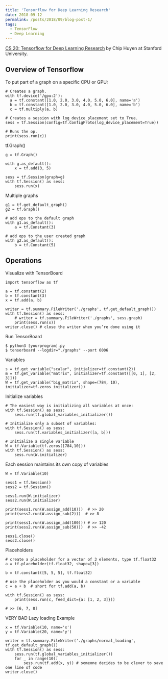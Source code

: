 ```yaml
---
title: 'Tensorflow for Deep Learning Research'
date: 2018-09-12
permalink: /posts/2018/09/blog-post-1/
tags:
  - TensorFlow
  - Deep Learning
---
```


[CS 20: Tensorflow for Deep Learning Research](http://web.stanford.edu/class/cs20si/index.html) by Chip Huyen at Stanford University.

## Overview of Tensorflow

To put part of a graph on a specific CPU or GPU:

    # Creates a graph.
    with tf.device('/gpu:2'):
      a = tf.constant([1.0, 2.0, 3.0, 4.0, 5.0, 6.0], name='a')
      b = tf.constant([1.0, 2.0, 3.0, 4.0, 5.0, 6.0], name='b')
      c = tf.multiply(a, b)

    # Creates a session with log_device_placement set to True.
    sess = tf.Session(config=tf.ConfigProto(log_device_placement=True))

    # Runs the op.
    print(sess.run(c))


tf.Graph()

    g = tf.Graph()

    with g.as_default():
	    x = tf.add(3, 5)
	
    sess = tf.Session(graph=g)
    with tf.Session() as sess:
	    sess.run(x)

Multiple graphs

    g1 = tf.get_default_graph()
    g2 = tf.Graph()

    # add ops to the default graph
    with g1.as_default():
	    a = tf.Constant(3)

    # add ops to the user created graph
    with g2.as_default():
	    b = tf.Constant(5)

## Operations

Visualize with TensorBoard

    import tensorflow as tf

    a = tf.constant(2)
    b = tf.constant(3)
    x = tf.add(a, b)

    writer = tf.summary.FileWriter('./graphs', tf.get_default_graph())
    with tf.Session() as sess:
	    # writer = tf.summary.FileWriter('./graphs', sess.graph) 
	    print(sess.run(x))
    writer.close() # close the writer when you’re done using it
    
Run TensorBoard

    $ python3 [yourprogram].py
    $ tensorboard --logdir="./graphs" --port 6006
    
Variables

    s = tf.get_variable("scalar", initializer=tf.constant(2)) 
    m = tf.get_variable("matrix", initializer=tf.constant([[0, 1], [2, 3]]))
    W = tf.get_variable("big_matrix", shape=(784, 10), initializer=tf.zeros_initializer())
    
Initialize variables

    # The easiest way is initializing all variables at once:
    with tf.Session() as sess:
	    sess.run(tf.global_variables_initializer())

    # Initialize only a subset of variables:
    with tf.Session() as sess:
	    sess.run(tf.variables_initializer([a, b]))

    # Initialize a single variable
    W = tf.Variable(tf.zeros([784,10]))
    with tf.Session() as sess:
	    sess.run(W.initializer)
	    
Each session maintains its own copy of variables

    W = tf.Variable(10)

    sess1 = tf.Session()
    sess2 = tf.Session()

    sess1.run(W.initializer)
    sess2.run(W.initializer)

    print(sess1.run(W.assign_add(10))) 	# >> 20
    print(sess2.run(W.assign_sub(2)))  # >> 8

    print(sess1.run(W.assign_add(100))) # >> 120
    print(sess2.run(W.assign_sub(50)))  # >> -42

    sess1.close()
    sess2.close()

Placeholders

    # create a placeholder for a vector of 3 elements, type tf.float32
    a = tf.placeholder(tf.float32, shape=[3])
    
    b = tf.constant([5, 5, 5], tf.float32)

    # use the placeholder as you would a constant or a variable
    c = a + b  # short for tf.add(a, b)

    with tf.Session() as sess:
	    print(sess.run(c, feed_dict={a: [1, 2, 3]}))

    # >> [6, 7, 8]
    
VERY BAD Lazy loading Example

    x = tf.Variable(10, name='x')
    y = tf.Variable(20, name='y')

    writer = tf.summary.FileWriter('./graphs/normal_loading', tf.get_default_graph())
    with tf.Session() as sess:
	    sess.run(tf.global_variables_initializer())
	    for _ in range(10):
		    sess.run(tf.add(x, y)) # someone decides to be clever to save one line of code
    writer.close()
